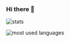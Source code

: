 ### Hi there 👋

![stats](https://github-readme-stats.vercel.app/api?username=michalwa&count_private=true&theme=github_dark&hide_border=true&show_icons=true)

![most used languages](https://github-readme-stats.vercel.app/api/top-langs?username=michalwa&layout=compact&langs_count=10&theme=github_dark&hide_border=true)
